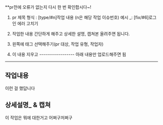 **pr전에 오류가 없는지 다시 한 번 확인합시다~!
1. pr 제목 형식 :  [type/#n]작업 내용 (n은 해당 작업 이슈번호)
   예시 _: [fix/#6]로그인 에러 고치기

2. 작업한 내용 간단하게 해주고 상세한 설명, 캡쳐본 올려주면 됩니다.

3. 왼쪽에 태그 선택해주기(pr 대상, 작업 유형, 작업자)

4. 이 내용 지우고 ------------------ 아래 내용만 업로드해주면 됨
--------------------

## 작업내용

이런 걸 했답니다

## 상세설명_ & 캡쳐

이 작업은 뭐에 대한거고 어쩌구저쩌구